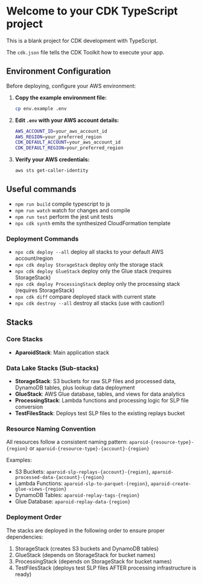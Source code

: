 # Welcome to your CDK TypeScript project

This is a blank project for CDK development with TypeScript.

The `cdk.json` file tells the CDK Toolkit how to execute your app.

## Environment Configuration

Before deploying, configure your AWS environment:

1. **Copy the example environment file:**
   ```bash
   cp env.example .env
   ```

2. **Edit `.env` with your AWS account details:**
   ```bash
   AWS_ACCOUNT_ID=your_aws_account_id
   AWS_REGION=your_preferred_region
   CDK_DEFAULT_ACCOUNT=your_aws_account_id
   CDK_DEFAULT_REGION=your_preferred_region
   ```

3. **Verify your AWS credentials:**
   ```bash
   aws sts get-caller-identity
   ```

## Useful commands

* `npm run build`   compile typescript to js
* `npm run watch`   watch for changes and compile
* `npm run test`    perform the jest unit tests
* `npx cdk synth`   emits the synthesized CloudFormation template

### Deployment Commands

* `npx cdk deploy --all`  deploy all stacks to your default AWS account/region
* `npx cdk deploy StorageStack`  deploy only the storage stack
* `npx cdk deploy GlueStack`  deploy only the Glue stack (requires StorageStack)
* `npx cdk deploy ProcessingStack`  deploy only the processing stack (requires StorageStack)
* `npx cdk diff`  compare deployed stack with current state
* `npx cdk destroy --all`  destroy all stacks (use with caution!)

## Stacks

### Core Stacks
- **AparoidStack**: Main application stack

### Data Lake Stacks (Sub-stacks)
- **StorageStack**: S3 buckets for raw SLP files and processed data, DynamoDB tables, plus lookup data deployment
- **GlueStack**: AWS Glue database, tables, and views for data analytics
- **ProcessingStack**: Lambda functions and processing logic for SLP file conversion
- **TestFilesStack**: Deploys test SLP files to the existing replays bucket

### Resource Naming Convention
All resources follow a consistent naming pattern: `aparoid-{resource-type}-{region}` or `aparoid-{resource-type}-{account}-{region}`

Examples:
- S3 Buckets: `aparoid-slp-replays-{account}-{region}`, `aparoid-processed-data-{account}-{region}`
- Lambda Functions: `aparoid-slp-to-parquet-{region}`, `aparoid-create-glue-views-{region}`
- DynamoDB Tables: `aparoid-replay-tags-{region}`
- Glue Database: `aparoid-replay-data-{region}`

### Deployment Order
The stacks are deployed in the following order to ensure proper dependencies:
1. StorageStack (creates S3 buckets and DynamoDB tables)
2. GlueStack (depends on StorageStack for bucket names)
3. ProcessingStack (depends on StorageStack for bucket names)
4. TestFilesStack (deploys test SLP files AFTER processing infrastructure is ready)
